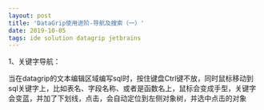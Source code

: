 ```yaml
---  
layout: post  
title: 'DataGrip使用进阶-导航及搜索（一）'  
date: 2019-10-05  
tags: ide solution datagrip jetbrains  
---  
```

  
<script>
window.location.href='https://www.iteye.com/blog/ywu-2341838';
</script>

1、关键字导航：

当在datagrip的文本编辑区域编写sql时，按住键盘Ctrl键不放，同时鼠标移动到sql关键字上，比如表名、字段名称、或者是函数名上，鼠标会变成手型，关键字会变蓝，并加了下划线，点击，会自动定位到左侧对象树，并选中点击的对象